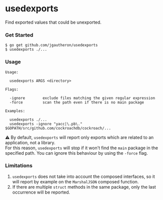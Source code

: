 # usedexports

Find exported values that could be unexported.

### Get Started

    $ go get github.com/jgautheron/usedexports
    $ usedexports ./...

### Usage

```
Usage:

  usedexports ARGS <directory>

Flags:

  -ignore        exclude files matching the given regular expression
  -force         scan the path even if there is no main package

Examples:

  usedexports ./...
  usedexports -ignore "yacc|\.pb\." $GOPATH/src/github.com/cockroachdb/cockroach/...
```

:warning: By default, `usedexports` will report only exports which are related to an application, not a library.  
For this reason, `usedexports` will stop if it won't find the `main` package in the specified path. You can ignore this behaviour by using the `-force` flag.

### Limitations

1. `usedexports` does not take into account the composed interfaces, so it will report by example on the `MarshalJSON` composed function.
2. If there are multiple `struct` methods in the same package, only the last occurrence will be reported.